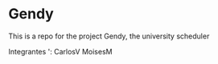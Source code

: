 # Gendy
This is a repo for the project Gendy, the university scheduler

Integrantes ': 
CarlosV
MoisesM